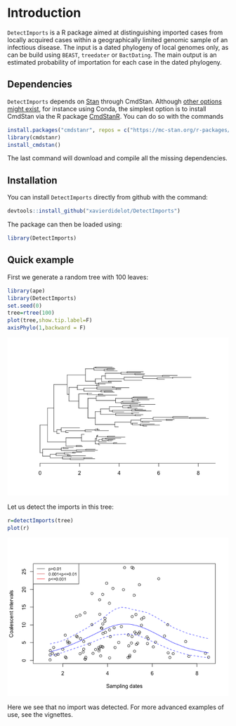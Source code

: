 
<!-- README.md is generated from README.Rmd. Please edit that file -->

# Introduction

`DetectImports` is a R package aimed at distinguishing imported cases
from locally acquired cases within a geographically limited genomic
sample of an infectious disease. The input is a dated phylogeny of local
genomes only, as can be build using `BEAST`, `treedater` or
`BactDating`. The main output is an estimated probability of importation
for each case in the dated phylogeny.

## Dependencies

`DetectImports` depends on [Stan](https://mc-stan.org/) through CmdStan.
Although [other options might
exist](https://mc-stan.org/docs/cmdstan-guide/cmdstan-installation.html),
for instance using Conda, the simplest option is to install CmdStan via
the R package [CmdStanR](https://mc-stan.org/cmdstanr/). You can do so
with the commands

``` r
install.packages("cmdstanr", repos = c("https://mc-stan.org/r-packages/", getOption("repos")))
library(cmdstanr)
install_cmdstan()
```

The last command will download and compile all the missing dependencies.

## Installation

You can install `DetectImports` directly from github with the command:

``` r
devtools::install_github("xavierdidelot/DetectImports")
```

The package can then be loaded using:

``` r
library(DetectImports)
```

## Quick example

First we generate a random tree with 100 leaves:

``` r
library(ape)
library(DetectImports)
set.seed(0)
tree=rtree(100)
plot(tree,show.tip.label=F)
axisPhylo(1,backward = F)
```

![](man/figures/unnamed-chunk-4-1.png)<!-- -->

Let us detect the imports in this tree:

``` r
r=detectImports(tree)
plot(r)
```

![](man/figures/unnamed-chunk-5-1.png)<!-- -->

Here we see that no import was detected. For more advanced examples of
use, see the vignettes.
